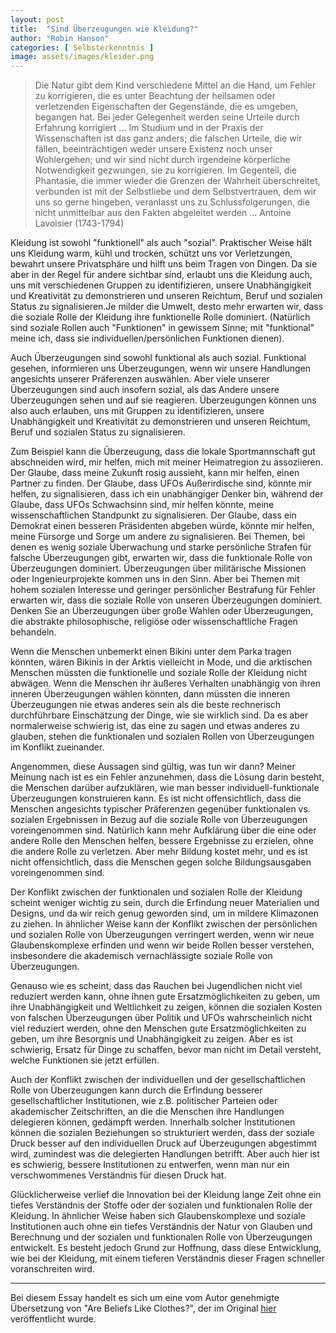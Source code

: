 ```yaml
---
layout: post
title:  "Sind Überzeugungen wie Kleidung?"
author: "Robin Hanson"
categories: [ Selbsterkenntnis ]
image: assets/images/kleider.png
--- 
```



>Die Natur gibt dem Kind verschiedene Mittel an die Hand, um Fehler zu korrigieren, die es unter Beachtung der heilsamen oder verletzenden Eigenschaften der Gegenstände, die es umgeben, begangen hat. Bei jeder Gelegenheit werden seine Urteile durch Erfahrung korrigiert ... Im Studium und in der Praxis der Wissenschaften ist das ganz anders; die falschen Urteile, die wir fällen, beeinträchtigen weder unsere Existenz noch unser Wohlergehen; und wir sind nicht durch irgendeine körperliche Notwendigkeit gezwungen, sie zu korrigieren. Im Gegenteil, die Phantasie, die immer wieder die Grenzen der Wahrheit überschreitet, verbunden ist mit der Selbstliebe und dem Selbstvertrauen, dem wir uns so gerne hingeben, veranlasst uns zu Schlussfolgerungen, die nicht unmittelbar aus den Fakten abgeleitet werden ... Antoine Lavoisier (1743-1794)


Kleidung ist sowohl "funktionell" als auch "sozial". Praktischer Weise hält uns Kleidung warm, kühl und trocken, schützt uns vor Verletzungen, bewahrt unsere Privatsphäre und hilft uns beim Tragen von Dingen. Da sie aber in der Regel für andere sichtbar sind, erlaubt uns die Kleidung auch, uns mit verschiedenen Gruppen zu identifizieren, unsere Unabhängigkeit und Kreativität zu demonstrieren und unseren Reichtum, Beruf und sozialen Status zu signalisieren.Je milder die Umwelt, desto mehr erwarten wir, dass die soziale Rolle der Kleidung ihre funktionelle Rolle dominiert. (Natürlich sind soziale Rollen auch "Funktionen" in gewissem Sinne; mit "funktional" meine ich, dass sie individuellen/persönlichen Funktionen dienen).

Auch Überzeugungen sind sowohl funktional als auch sozial. Funktional gesehen, informieren uns Überzeugungen, wenn wir unsere Handlungen angesichts unserer Präferenzen auswählen. Aber viele unserer Überzeugungen sind auch insofern sozial, als das Andere unsere Überzeugungen sehen und auf sie reagieren. Überzeugungen können uns also auch erlauben, uns mit Gruppen zu identifizieren, unsere Unabhängigkeit und Kreativität zu demonstrieren und unseren Reichtum, Beruf und sozialen Status zu signalisieren.

Zum Beispiel kann die Überzeugung, dass die lokale Sportmannschaft gut abschneiden wird, mir helfen, mich mit meiner Heimatregion zu assoziieren. Der Glaube, dass meine Zukunft rosig aussieht, kann mir helfen, einen Partner zu finden. Der Glaube, dass UFOs Außerirdische sind, könnte mir helfen, zu signalisieren, dass ich ein unabhängiger Denker bin, während der Glaube, dass UFOs Schwachsinn sind, mir helfen könnte, meine wissenschaftlichen Standpunkt zu signalisieren. Der Glaube, dass ein Demokrat einen besseren Präsidenten abgeben würde, könnte mir helfen, meine Fürsorge und Sorge um andere zu signalisieren.
Bei Themen, bei denen es wenig soziale Überwachung und starke persönliche Strafen für falsche Überzeugungen gibt, erwarten wir, dass die funktionale Rolle von Überzeugungen dominiert. Überzeugungen über militärische Missionen oder Ingenieurprojekte kommen uns in den Sinn. Aber bei Themen mit hohem sozialen Interesse und geringer persönlicher Bestrafung für Fehler erwarten wir, dass die soziale Rolle von unseren Überzeugungen dominiert. Denken Sie an Überzeugungen über große Wahlen oder Überzeugungen, die abstrakte philosophische, religiöse oder wissenschaftliche Fragen behandeln.

Wenn die Menschen unbemerkt einen Bikini unter dem Parka tragen könnten, wären Bikinis in der Arktis vielleicht in Mode, und die arktischen Menschen müssten die funktionelle und soziale Rolle der Kleidung nicht abwägen. Wenn die Menschen ihr äußeres Verhalten unabhängig von ihren inneren Überzeugungen wählen könnten, dann müssten die inneren Überzeugungen nie etwas anderes sein als die beste rechnerisch durchführbare Einschätzung der Dinge, wie sie wirklich sind. Da es aber normalerweise schwierig ist, das eine zu sagen und etwas anderes zu glauben, stehen die funktionalen und sozialen Rollen von Überzeugungen im Konflikt zueinander.

Angenommen, diese Aussagen sind gültig, was tun wir dann? Meiner Meinung nach ist es ein Fehler anzunehmen, dass die Lösung darin besteht, die Menschen darüber aufzuklären, wie man besser individuell-funktionale Überzeugungen konstruieren kann. Es ist nicht offensichtlich, dass die Menschen angesichts typischer Präferenzen gegenüber funktionalen vs. sozialen Ergebnissen in Bezug auf die soziale Rolle von Überzeugungen voreingenommen sind. Natürlich kann mehr Aufklärung über die eine oder andere Rolle den Menschen helfen, bessere Ergebnisse zu erzielen, ohne die andere Rolle zu verletzen. Aber mehr Bildung kostet mehr, und es ist nicht offensichtlich, dass die Menschen gegen solche Bildungsausgaben voreingenommen sind.

Der Konflikt zwischen der funktionalen und sozialen Rolle der Kleidung scheint weniger wichtig zu sein, durch die Erfindung neuer Materialien und Designs, und da wir reich genug geworden sind, um in mildere Klimazonen zu ziehen. In ähnlicher Weise kann der Konflikt zwischen der persönlichen und sozialen Rolle von Überzeugungen verringert werden, wenn wir neue Glaubenskomplexe erfinden und wenn wir beide Rollen besser verstehen, insbesondere die akademisch vernachlässigte soziale Rolle von Überzeugungen.

Genauso wie es scheint, dass das Rauchen bei Jugendlichen nicht viel reduziert werden kann, ohne ihnen gute Ersatzmöglichkeiten zu geben, um ihre Unabhängigkeit und Weltlichkeit zu zeigen, können die sozialen Kosten von falschen Überzeugungen über Politik und UFOs wahrscheinlich nicht viel reduziert werden, ohne den Menschen gute Ersatzmöglichkeiten zu geben, um ihre Besorgnis und Unabhängigkeit zu zeigen. Aber es ist schwierig, Ersatz für Dinge zu schaffen, bevor man nicht im Detail versteht, welche Funktionen sie jetzt erfüllen.

Auch der Konflikt zwischen der individuellen und der gesellschaftlichen Rolle von Überzeugungen kann durch die Erfindung besserer gesellschaftlicher Institutionen, wie z.B. politischer Parteien oder akademischer Zeitschriften, an die die Menschen ihre Handlungen delegieren können, gedämpft werden. Innerhalb solcher Institutionen können die sozialen Beziehungen so strukturiert werden, dass der soziale Druck besser auf den individuellen Druck auf Überzeugungen abgestimmt wird, zumindest was die delegierten Handlungen betrifft. Aber auch hier ist es schwierig, bessere Institutionen zu entwerfen, wenn man nur ein verschwommenes Verständnis für diesen Druck hat.

Glücklicherweise verlief die Innovation bei der Kleidung lange Zeit ohne ein tiefes Verständnis der Stoffe oder der sozialen und funktionalen Rolle der Kleidung. In ähnlicher Weise haben sich Glaubenskomplexe und soziale Institutionen auch ohne ein tiefes Verständnis der Natur von Glauben und Berechnung und der sozialen und funktionalen Rolle von Überzeugungen entwickelt. Es besteht jedoch Grund zur Hoffnung, dass diese Entwicklung, wie bei der Kleidung, mit einem tieferen Verständnis dieser Fragen schneller voranschreiten wird.

---

Bei diesem Essay handelt es sich um eine vom Autor genehmigte Übersetzung von "Are Beliefs Like Clothes?", der im Original  [hier](http://mason.gmu.edu/~rhanson/belieflikeclothes.html) veröffentlicht wurde.
